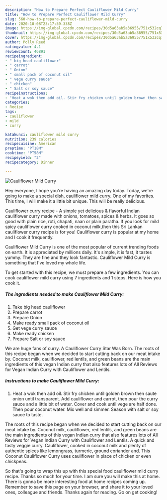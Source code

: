 ```yaml
---
description: "How to Prepare Perfect Cauliflower Mild Curry"
title: "How to Prepare Perfect Cauliflower Mild Curry"
slug: 560-how-to-prepare-perfect-cauliflower-mild-curry
date: 2020-10-08T23:17:59.338Z
image: https://img-global.cpcdn.com/recipes/30d5a63ab5a36955/751x532cq70/cauliflower-mild-curry-recipe-main-photo.jpg
thumbnail: https://img-global.cpcdn.com/recipes/30d5a63ab5a36955/751x532cq70/cauliflower-mild-curry-recipe-main-photo.jpg
cover: https://img-global.cpcdn.com/recipes/30d5a63ab5a36955/751x532cq70/cauliflower-mild-curry-recipe-main-photo.jpg
author: Polly Reed
ratingvalue: 4.1
reviewcount: 46891
recipeingredient:
- " big head cauliflower"
- " carrot"
- " Onion"
- " small pack of coconut oil"
- " vege curry sauce"
- " chicken"
- " Salt or soy sauce"
recipeinstructions:
- "Heat a wok then add oil. Stir fry chicken until golden brown then saute onion until transparent. Add cauliflower and carrot, then pour the curry sauce and a little bit of water. Cover and cook until vege are half done. Then pour coconut water. Mix well and simmer. Season with salt or soy sauce to taste."
categories:
- Recipe
tags:
- cauliflower
- mild
- curry

katakunci: cauliflower mild curry 
nutrition: 239 calories
recipecuisine: American
preptime: "PT18M"
cooktime: "PT58M"
recipeyield: "2"
recipecategory: Dinner

---
```



![Cauliflower Mild Curry](https://img-global.cpcdn.com/recipes/30d5a63ab5a36955/751x532cq70/cauliflower-mild-curry-recipe-main-photo.jpg)

Hey everyone, I hope you're having an amazing day today. Today, we're going to make a special dish, cauliflower mild curry. One of my favorites. This time, I will make it a little bit unique. This will be really delicious.

Cauliflower curry recipe - A simple yet delicious &amp; flavorful Indian cauliflower curry made with onions, tomatoes, spices &amp; herbs. It goes so good with plain rice, roti, chapati, naan or plain paratha. If you look for mild spicy cauliflower curry cooked in coconut milk,then this Sri Lankan cauliflower curry recipe is for you! Cauliflower curry is popular at my home and I cook it frequently.

Cauliflower Mild Curry is one of the most popular of current trending foods on earth. It is appreciated by millions daily. It's simple, it is fast, it tastes yummy. They are fine and they look fantastic. Cauliflower Mild Curry is something that I've loved my whole life.


To get started with this recipe, we must prepare a few ingredients. You can cook cauliflower mild curry using 7 ingredients and 1 steps. Here is how you cook it.

<!--inarticleads1-->

##### The ingredients needed to make Cauliflower Mild Curry:

1. Take  big head cauliflower
1. Prepare  carrot
1. Prepare  Onion
1. Make ready  small pack of coconut oil
1. Get  vege curry sauce
1. Make ready  chicken
1. Prepare  Salt or soy sauce


We are huge fans of curry. A Cauliflower Curry Star Was Born. The roots of this recipe began when we decided to start cutting back on our meat intake by. Coconut milk, cauliflower, red lentils, and green beans are the main ingredients of this vegan Indian curry that also features lots of All Reviews for Vegan Indian Curry with Cauliflower and Lentils. 

<!--inarticleads2-->

##### Instructions to make Cauliflower Mild Curry:

1. Heat a wok then add oil. Stir fry chicken until golden brown then saute onion until transparent. Add cauliflower and carrot, then pour the curry sauce and a little bit of water. Cover and cook until vege are half done. Then pour coconut water. Mix well and simmer. Season with salt or soy sauce to taste.


The roots of this recipe began when we decided to start cutting back on our meat intake by. Coconut milk, cauliflower, red lentils, and green beans are the main ingredients of this vegan Indian curry that also features lots of All Reviews for Vegan Indian Curry with Cauliflower and Lentils. A quick and tasty veggie curry. Cauliflower, cooked in coconut milk and plenty of authentic spices like lemongrass, turmeric, ground coriander and. This Coconut Cauliflower Curry uses cauliflower in place of chicken or even chickpeas. 

So that's going to wrap this up with this special food cauliflower mild curry recipe. Thanks so much for your time. I am sure you will make this at home. There is gonna be more interesting food at home recipes coming up. Remember to save this page on your browser, and share it to your loved ones, colleague and friends. Thanks again for reading. Go on get cooking!
